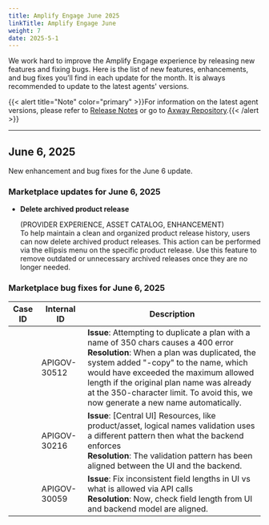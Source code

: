 ```yaml
---
title: Amplify Engage June 2025
linkTitle: Amplify Engage June
weight: 7
date: 2025-5-1
---
```

We work hard to improve the Amplify Engage experience by releasing new features and fixing bugs. Here is the list of new features, enhancements, and bug fixes you’ll find in each update for the month. It is always recommended to update to the latest agents' versions.

{{< alert title="Note" color="primary" >}}For information on the latest agent versions, please refer to [Release Notes](/docs/amplify_relnotes) or go to [Axway Repository](https://repository.axway.com/catalog?q=agents).{{< /alert >}}

---

## June 6, 2025

New enhancement and bug fixes for the June 6 update.

### Marketplace updates for June 6, 2025

* **Delete archived product release**

  (PROVIDER EXPERIENCE, ASSET CATALOG, ENHANCEMENT)</br>
  To help maintain a clean and organized product release history, users can now delete archived product releases. This action can be performed via the ellipsis menu on the specific product release. Use this feature to remove outdated or unnecessary archived releases once they are no longer needed.

### Marketplace bug fixes for June 6, 2025

| Case ID | Internal ID | Description |
|-------------|--------------|---------------------------------------------------|
| | APIGOV-30512 | **Issue**: Attempting to duplicate a plan with a name of 350 chars causes a 400 error <br/>**Resolution**: When a plan was duplicated, the system added "-copy" to the name, which would have exceeded the maximum allowed length if the original plan name was already at the 350-character limit. To avoid this, we now generate a new name automatically. |
| | APIGOV-30216 | **Issue**: [Central UI] Resources, like product/asset, logical names validation uses a different pattern then what the backend enforces <br/>**Resolution**: The validation pattern has been aligned between the UI and the backend. |
| | APIGOV-30059 | **Issue**: Fix inconsistent field lengths in UI vs what is allowed via API calls <br/>**Resolution**: Now, check field length from UI and backend model are aligned. |
